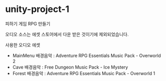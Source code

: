 # unity-project-1
피하기 게임 RPG 만들기

오디오 소스는 에셋 스토어에서 다운 받은 것이기에 제외되었습니다.

사용한 오디오 에셋
- MainMenu 배경음악 : Adventure RPG Essentials Music Pack - Overworld 2
- Cave 배경음악 : Free Dungeon Music Pack - Ice Mystery
- Forest 배경음악 : Adventure RPG Essentials Music Pack - Overworld 1
